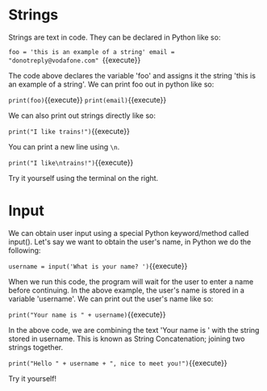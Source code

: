# Strings
Strings are text in code. They can be declared in Python like so:

`foo = 'this is an example of a string'
email = "donotreply@vodafone.com"
`{{execute}}

The code above declares the variable 'foo' and assigns it the string 'this is an example of a string'. We can print foo out in python like so:

`print(foo)`{{execute}}
`print(email)`{{execute}}

We can also print out strings directly like so:

`print("I like trains!")`{{execute}}

You can print a new line using ```\n```.

`print("I like\ntrains!")`{{execute}}

Try it yourself using the terminal on the right.

# Input
We can obtain user input using a special Python keyword/method called input(). Let's say we want to obtain the user's name, in Python we do the following:

`username = input('What is your name? ')`{{execute}}

 When we run this code, the program will wait for the user to enter a name before continuing. In the above example, the user's name is stored in a variable 'username'. We can print out the user's name like so:

 `print("Your name is " + username)`{{execute}}

In the above code, we are combining the text 'Your name is ' with the string stored in username. This is known as String Concatenation; joining two strings together.

 `print("Hello " + username + ", nice to meet you!")`{{execute}}

Try it yourself!